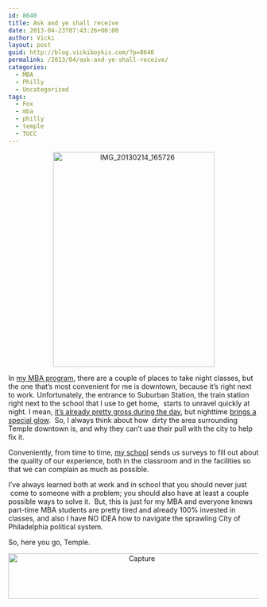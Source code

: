 ```yaml
---
id: 8640
title: Ask and ye shall receive
date: 2013-04-23T07:43:26+00:00
author: Vicki
layout: post
guid: http://blog.vickiboykis.com/?p=8640
permalink: /2013/04/ask-and-ye-shall-receive/
categories:
  - MBA
  - Philly
  - Uncategorized
tags:
  - Fox
  - mba
  - philly
  - temple
  - TUCC
---
```

<p style="text-align: center;">
  <a href="http://blog.vickiboykis.com/wp-content/uploads/2013/04/IMG_20130214_165726.jpg"><img class="aligncenter  wp-image-8644" alt="IMG_20130214_165726" src="http://blog.vickiboykis.com/wp-content/uploads/2013/04/IMG_20130214_165726-580x773.jpg" width="325" height="433" /></a>
</p>

In <a href="http://blog.vickiboykis.com/2012/01/my-mba-paying-thousands-of-dollars-to-mess-around-with-photoshop/" target="_blank">my MBA program</a>, there are a couple of places to take night classes, but the one that&#8217;s most convenient for me is downtown, because it&#8217;s right next to work. Unfortunately, the entrance to Suburban Station, the train station right next to the school that I use to get home,  starts to unravel quickly at night. I mean, <a href="http://blog.vickiboykis.com/2012/02/why-is-philadelphia-so-disgusting/" target="_blank">it&#8217;s already pretty gross during the day</a>, but nighttime <a href="http://articles.philly.com/2012-01-30/news/31005955_1_homeless-people-concourse-mental-illness" target="_blank">brings a special glow</a>.  So, I always think about how  dirty the area surrounding Temple downtown is, and why they can&#8217;t use their pull with the city to help fix it.

Conveniently, from time to time, <a href="http://www.fox.temple.edu/" target="_blank">my school</a> sends us surveys to fill out about the quality of our experience, both in the classroom and in the facilities so that we can complain as much as possible.

I&#8217;ve always learned both at work and in school that you should never just  come to someone with a problem; you should also have at least a couple possible ways to solve it.  But, this is just for my MBA and everyone knows part-time MBA students are pretty tired and already 100% invested in classes, and also I have NO IDEA how to navigate the sprawling City of Philadelphia political system.

So, here you go, Temple.

<p style="text-align: center;">
  <a href="http://blog.vickiboykis.com/wp-content/uploads/2013/04/Capture.png"><img class="aligncenter  wp-image-8641" alt="Capture" src="http://blog.vickiboykis.com/wp-content/uploads/2013/04/Capture-580x102.png" width="522" height="92" /></a>
</p>

<p style="text-align: center;">
  <p style="text-align: center;">
    <p style="text-align: center;">